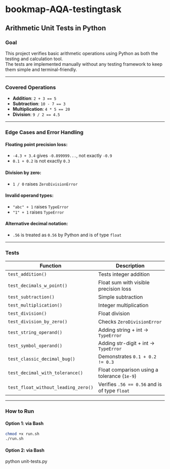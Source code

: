 # bookmap-AQA-testingtask
## Arithmetic Unit Tests in Python

### Goal
This project verifies basic arithmetic operations using Python as both the testing and calculation tool.  
The tests are implemented manually without any testing framework to keep them simple and terminal-friendly.

---

### Covered Operations
- **Addition**: `2 + 3 == 5`  
- **Subtraction**: `10 - 7 == 3`  
- **Multiplication**: `4 * 5 == 20`  
- **Division**: `9 / 2 == 4.5`

---

### Edge Cases and Error Handling

#### Floating point precision loss:
- `-4.3 + 3.4` gives `-0.899999...`, not exactly `-0.9`
- `0.1 + 0.2` is not exactly `0.3`

#### Division by zero:
- `1 / 0` raises `ZeroDivisionError`

#### Invalid operand types:
- `"abc" + 1` raises `TypeError`
- `"1" + 1` raises `TypeError`

#### Alternative decimal notation:
- `.56` is treated as `0.56` by Python and is of type `float`

---

### Tests

| Function                             | Description                                      |
|--------------------------------------|--------------------------------------------------|
| `test_addition()`                    | Tests integer addition                           |
| `test_decimals_w_point()`            | Float sum with visible precision loss            |
| `test_subtraction()`                 | Simple subtraction                               |
| `test_multiplication()`              | Integer multiplication                           |
| `test_division()`                    | Float division                                   |
| `test_division_by_zero()`            | Checks `ZeroDivisionError`                       |
| `test_string_operand()`              | Adding string + int → `TypeError`                |
| `test_symbol_operand()`              | Adding str-digit + int → `TypeError`             |
| `test_classic_decimal_bug()`         | Demonstrates `0.1 + 0.2 != 0.3`                  |
| `test_decimal_with_tolerance()`      | Float comparison using a tolerance (`1e-9`)      |
| `test_float_without_leading_zero()`  | Verifies `.56 == 0.56` and is of type `float`    |

---

### How to Run

#### Option 1: via Bash
```bash
chmod +x run.sh
./run.sh
```
#### Option 2: via Bash
python unit-tests.py